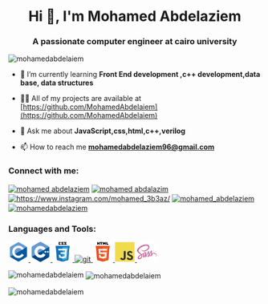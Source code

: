 <h1 align="center">Hi 👋, I'm Mohamed Abdelaziem</h1>
<h3 align="center">A passionate computer engineer at cairo university</h3>

<p align="left"> <img src="https://komarev.com/ghpvc/?username=mohamedabdelaiem&label=Profile%20views&color=0e75b6&style=flat" alt="mohamedabdelaiem" /> </p>

- 🌱 I’m currently learning **Front End development ,c++ development,data base, data structures**

- 👨‍💻 All of my projects are available at [https://github.com/MohamedAbdelaiem](https://github.com/MohamedAbdelaiem)

- 💬 Ask me about **JavaScript,css,html,c++,verilog**

- 📫 How to reach me **mohamedabdelaziem96@gmail.com**

<h3 align="left">Connect with me:</h3>
<p align="left">
<a href="https://www.linkedin.com/in/mohamed-abdelaziem/" target="blank"><img align="center" src="https://raw.githubusercontent.com/rahuldkjain/github-profile-readme-generator/master/src/images/icons/Social/linked-in-alt.svg" alt="mohamed abdelaziem" height="30" width="40" /></a>
<a href="https://www.facebook.com/mohamed.kahrba.750?locale=ar_AR" target="blank"><img align="center" src="https://raw.githubusercontent.com/rahuldkjain/github-profile-readme-generator/master/src/images/icons/Social/facebook.svg" alt="mohamed abdalazim" height="30" width="40" /></a>
<a href="https://www.instagram.com/mohamed_3b3az/" target="blank"><img align="center" src="https://raw.githubusercontent.com/rahuldkjain/github-profile-readme-generator/master/src/images/icons/Social/instagram.svg" alt="https://www.instagram.com/mohamed_3b3az/" height="30" width="40" /></a>
<a href="https://codeforces.com/profile/mohamed_abdelaziem" target="blank"><img align="center" src="https://raw.githubusercontent.com/rahuldkjain/github-profile-readme-generator/master/src/images/icons/Social/codeforces.svg" alt="mohamed_abdelaziem" height="30" width="40" /></a>
<a href="https://www.leetcode.com/mohamedabdelaziem" target="blank"><img align="center" src="https://raw.githubusercontent.com/rahuldkjain/github-profile-readme-generator/master/src/images/icons/Social/leet-code.svg" alt="mohamedabdelaziem" height="30" width="40" /></a>
</p>

<h3 align="left">Languages and Tools:</h3>
<p align="left"> <a href="https://www.cprogramming.com/" target="_blank" rel="noreferrer"> <img src="https://raw.githubusercontent.com/devicons/devicon/master/icons/c/c-original.svg" alt="c" width="40" height="40"/> </a> <a href="https://www.w3schools.com/cpp/" target="_blank" rel="noreferrer"> <img src="https://raw.githubusercontent.com/devicons/devicon/master/icons/cplusplus/cplusplus-original.svg" alt="cplusplus" width="40" height="40"/> </a> <a href="https://www.w3schools.com/css/" target="_blank" rel="noreferrer"> <img src="https://raw.githubusercontent.com/devicons/devicon/master/icons/css3/css3-original-wordmark.svg" alt="css3" width="40" height="40"/> </a> <a href="https://git-scm.com/" target="_blank" rel="noreferrer"> <img src="https://www.vectorlogo.zone/logos/git-scm/git-scm-icon.svg" alt="git" width="40" height="40"/> </a> <a href="https://www.w3.org/html/" target="_blank" rel="noreferrer"> <img src="https://raw.githubusercontent.com/devicons/devicon/master/icons/html5/html5-original-wordmark.svg" alt="html5" width="40" height="40"/> </a> <a href="https://developer.mozilla.org/en-US/docs/Web/JavaScript" target="_blank" rel="noreferrer"> <img src="https://raw.githubusercontent.com/devicons/devicon/master/icons/javascript/javascript-original.svg" alt="javascript" width="40" height="40"/> </a> <a href="https://sass-lang.com" target="_blank" rel="noreferrer"> <img src="https://raw.githubusercontent.com/devicons/devicon/master/icons/sass/sass-original.svg" alt="sass" width="40" height="40"/> </a> </p>

<p><img align="left" src="https://github-readme-stats.vercel.app/api/top-langs?username=mohamedabdelaiem&show_icons=true&locale=en&layout=compact" alt="mohamedabdelaiem" /></p>

<p>&nbsp;<img align="center" src="https://github-readme-stats.vercel.app/api?username=mohamedabdelaiem&show_icons=true&locale=en" alt="mohamedabdelaiem" /></p>

<p><img align="center" src="https://github-readme-streak-stats.herokuapp.com/?user=mohamedabdelaiem&" alt="mohamedabdelaiem" /></p>
